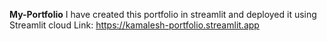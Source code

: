 **My-Portfolio**
I have created this portfolio in streamlit and deployed it using Streamlit cloud
Link: https://kamalesh-portfolio.streamlit.app

